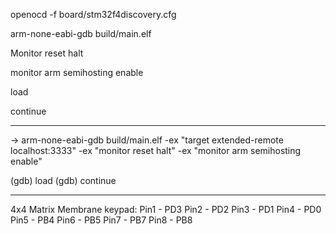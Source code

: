 openocd -f board/stm32f4discovery.cfg  

arm-none-eabi-gdb build/main.elf  

Monitor reset halt

monitor arm semihosting enable

load

continue

---

-> arm-none-eabi-gdb build/main.elf -ex "target extended-remote localhost:3333" -ex "monitor reset halt" -ex "monitor arm semihosting enable"

(gdb) load
(gdb) continue

---

4x4 Matrix Membrane keypad:
Pin1 - PD3
Pin2 - PD2
Pin3 - PD1
Pin4 - PD0
Pin5 - PB4 
Pin6 - PB5
Pin7 - PB7
Pin8 - PB8
